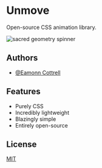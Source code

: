 # Unmove

Open-source CSS animation library.

![sacred geometry spinner](https://media.giphy.com/media/rqXk2WsgiDGHoHMU8l/giphy.gif)

## Authors

- [@Eamonn Cottrell](https://www.github.com/sieis)


## Features

- Purely CSS
- Incredibly lightweight
- Blazingly simple
- Entirely open-source


## License

[MIT](https://github.com/sieis/unmove/blob/main/LICENSE)